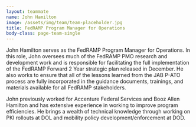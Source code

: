 ```yaml
---
layout: teammate
name: John Hamilton
image: /assets/img/team/team-placeholder.jpg
title: FedRAMP Program Manager for Operations
body-class: page-team-single
---
```


John Hamilton serves as the FedRAMP Program Manager for Operations. In this role, John oversees much of the FedRAMP PMO research and development work and is responsible for facilitating the full implementation of the FedRAMP Forward 2 Year strategic plan released in December. He also works to ensure that all of the lessons learned from the JAB P-ATO process are fully incorporated in the guidance documents, trainings, and materials available for all FedRAMP stakeholders.

John previously worked for Accenture Federal Services and Booz Allen Hamilton and has extensive experience in working to improve program efficiencies. He brings a wealth of technical knowledge through working on PKI rollouts at DOL and mobility policy development/enforcement at DOD.
